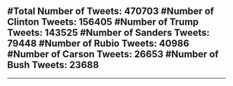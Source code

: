 #Total Number of Tweets: 470703 
#Number of Clinton Tweets: 156405
#Number of Trump Tweets: 143525
#Number of Sanders Tweets: 79448
#Number of Rubio Tweets: 40986
#Number of Carson Tweets: 26653
#Number of Bush Tweets: 23688
---
---
